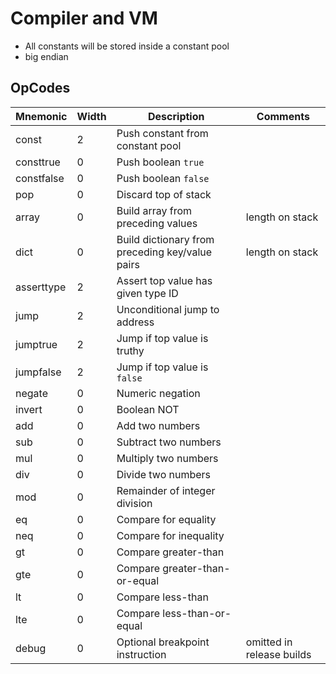 # Compiler and VM

- All constants will be stored inside a constant pool
- big endian



## OpCodes

| Mnemonic      | Width | Description                                    | Comments |
| ------------- | ----- | ---------------------------------------------- | -------- |
| const         | 2     | Push constant from constant pool               |          |
| consttrue     | 0     | Push boolean `true`                            |          |
| constfalse    | 0     | Push boolean `false`                           |          |
| pop           | 0     | Discard top of stack                           |          |
| array         | 0     | Build array from preceding values             | length on stack |
| dict          | 0     | Build dictionary from preceding key/value pairs| length on stack |
| asserttype    | 2     | Assert top value has given type ID             |          |
| jump          | 2     | Unconditional jump to address                  |          |
| jumptrue      | 2     | Jump if top value is truthy                    |          |
| jumpfalse     | 2     | Jump if top value is `false`                   |          |
| negate        | 0     | Numeric negation                               |          |
| invert        | 0     | Boolean NOT                                    |          |
| add           | 0     | Add two numbers                                |          |
| sub           | 0     | Subtract two numbers                           |          |
| mul           | 0     | Multiply two numbers                           |          |
| div           | 0     | Divide two numbers                             |          |
| mod           | 0     | Remainder of integer division                  |          |
| eq            | 0     | Compare for equality                           |          |
| neq           | 0     | Compare for inequality                         |          |
| gt            | 0     | Compare greater-than                           |          |
| gte           | 0     | Compare greater-than-or-equal                  |          |
| lt            | 0     | Compare less-than                              |          |
| lte           | 0     | Compare less-than-or-equal                     |          |
| debug         | 0     | Optional breakpoint instruction                | omitted in release builds |
